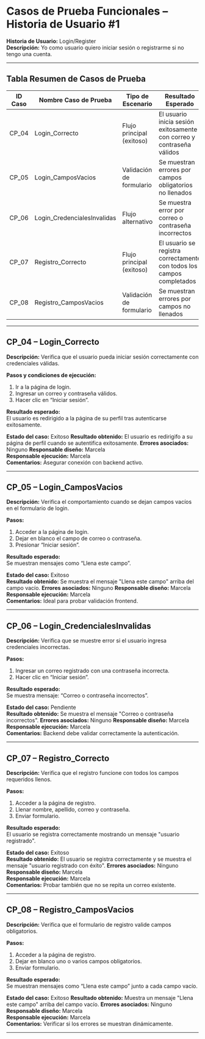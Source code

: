 # Casos de Prueba Funcionales – Historia de Usuario #1

**Historia de Usuario:** Login/Register  
**Descripción:** Yo como usuario quiero iniciar sesión o registrarme si no tengo una cuenta.

---

## Tabla Resumen de Casos de Prueba

| ID Caso | Nombre Caso de Prueba        | Tipo de Escenario       | Resultado Esperado                                                       | Estado    |
|---------|-------------------------------|--------------------------|---------------------------------------------------------------------------|-----------|
| CP_04   | Login_Correcto                | Flujo principal (exitoso)| El usuario inicia sesión exitosamente con correo y contraseña válidos    | Exitoso |
| CP_05   | Login_CamposVacios            | Validación de formulario | Se muestran errores por campos obligatorios no llenados                   | Exitoso |
| CP_06   | Login_CredencialesInvalidas   | Flujo alternativo        | Se muestra error por correo o contraseña incorrectos                      | Exitoso |
| CP_07   | Registro_Correcto             | Flujo principal (exitoso)| El usuario se registra correctamente con todos los campos completados     | Exitoso |
| CP_08   | Registro_CamposVacios         | Validación de formulario | Se muestran errores por campos no llenados                                | Exitoso |

---

## CP_04 – Login_Correcto

**Descripción:** Verifica que el usuario pueda iniciar sesión correctamente con credenciales válidas.

**Pasos y condiciones de ejecución:**
1. Ir a la página de login.
2. Ingresar un correo y contraseña válidos.
3. Hacer clic en “Iniciar sesión”.

**Resultado esperado:**  
El usuario es redirigido a la página de su perfil tras autenticarse exitosamente.

**Estado del caso:** Exitoso
**Resultado obtenido:** El usuario es redirigifo a su página de perfil cuando se autentifica exitosamente.
**Errores asociados:** Ninguno 
**Responsable diseño:** Marcela  
**Responsable ejecución:** Marcela  
**Comentarios:** Asegurar conexión con backend activo.

---

## CP_05 – Login_CamposVacios

**Descripción:** Verifica el comportamiento cuando se dejan campos vacíos en el formulario de login.

**Pasos:**
1. Acceder a la página de login.
2. Dejar en blanco el campo de correo o contraseña.
3. Presionar “Iniciar sesión”.

**Resultado esperado:**  
Se muestran mensajes como “Llena este campo”.

**Estado del caso:** Exitoso  
**Resultado obtenido:** Se muestra el mensaje "Llena este campo" arriba del campo vacío. 
**Errores asociados:** Ninguno 
**Responsable diseño:** Marcela  
**Responsable ejecución:** Marcela  
**Comentarios:** Ideal para probar validación frontend.

---

## CP_06 – Login_CredencialesInvalidas

**Descripción:** Verifica que se muestre error si el usuario ingresa credenciales incorrectas.

**Pasos:**
1. Ingresar un correo registrado con una contraseña incorrecta.
2. Hacer clic en “Iniciar sesión”.

**Resultado esperado:**  
Se muestra mensaje: “Correo o contraseña incorrectos”.

**Estado del caso:** Pendiente  
**Resultado obtenido:** Se muestra el mensaje "Correo o contraseña incorrectos". 
**Errores asociados:** Ninguno 
**Responsable diseño:** Marcela  
**Responsable ejecución:** Marcela  
**Comentarios:** Backend debe validar correctamente la autenticación.

---

## CP_07 – Registro_Correcto

**Descripción:** Verifica que el registro funcione con todos los campos requeridos llenos.

**Pasos:**
1. Acceder a la página de registro.
2. Llenar nombre, apellido, correo y contraseña.
3. Enviar formulario.

**Resultado esperado:**  
El usuario se registra correctamente mostrando un mensaje "usuario registrado".

**Estado del caso:** Exitoso  
**Resultado obtenido:** El usuario se registra correctamente y se muestra el mensaje "usuario registrado con éxito".
**Errores asociados:** Ninguno
**Responsable diseño:** Marcela  
**Responsable ejecución:** Marcela  
**Comentarios:** Probar también que no se repita un correo existente.

---

## CP_08 – Registro_CamposVacios

**Descripción:** Verifica que el formulario de registro valide campos obligatorios.

**Pasos:**
1. Acceder a la página de registro.
2. Dejar en blanco uno o varios campos obligatorios.
3. Enviar formulario.

**Resultado esperado:**  
Se muestran mensajes como “Llena este campo” junto a cada campo vacío.

**Estado del caso:** Exitoso
**Resultado obtenido:** Muestra un mensaje "Llena este campo" arriba del campo vacío.
**Errores asociados:** Ninguno 
**Responsable diseño:** Marcela  
**Responsable ejecución:** Marcela  
**Comentarios:** Verificar si los errores se muestran dinámicamente.

---